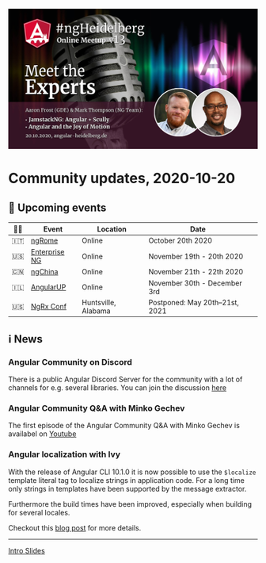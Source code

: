 ![Banner](ngHeidelbergv13.jpg)

# Community updates, 2020-10-20

## 📅 Upcoming events

| 🏳️‍🌈 | Event | Location | Date | |
|------|------|-----|------|-----|
| 🇮🇹 | [ngRome](https://ngrome.io/) | Online | October 20th 2020 | |
| 🇺🇸 | [Enterprise NG](https://www.ng-conf.org/) | Online | November 19th - 20th 2020 | |
| 🇨🇳 | [ngChina](https://ng-china.org/) | Online | November 21th - 22th 2020 | |
| 🇮🇱 | [AngularUP](https://angular-up.com/) | Online | November 30th - December 3rd | |
| 🇺🇸 | [NgRx Conf](https://conf.ngrx.io/) | Huntsville, Alabama | Postponed: May 20th–21st, 2021 | |

## ℹ️ News

### Angular Community on Discord

There is a public Angular Discord Server for the community with a lot of channels for e.g. several libraries. 
You can join the discussion [here](https://discord.gg/angular)

### Angular Community Q&A with Minko Gechev

The first episode of the Angular Community Q&A with Minko Gechev is availabel on [Youtube](https://www.youtube.com/watch?v=ax0JXFeCBIg)

### Angular localization with Ivy

With the release of Angular CLI 10.1.0 it is now possible to use the `$localize` template literal tag to localize strings in application code. For a long time only strings in templates have been supported by the message extractor.

Furthermore the build times have been improved, especially when building for several locales.

Checkout this [blog post](https://blog.angular.io/angular-localization-with-ivy-4d8becefb6aa) for more details.

----


[Intro Slides](https://docs.google.com/presentation/d/1sR4MG3DrKqoAh807iHvAuen7Mcear7DtBoxiDkR-xdg/edit?usp=sharing)
